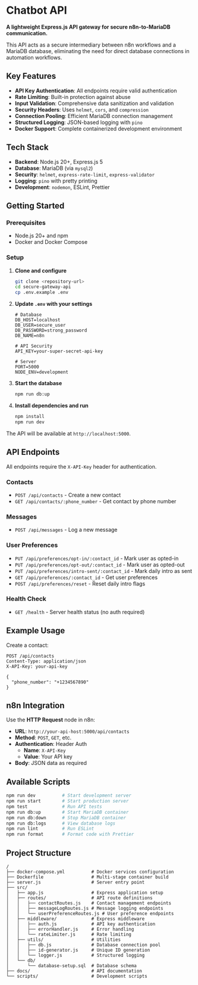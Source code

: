 # Chatbot API

**A lightweight Express.js API gateway for secure n8n-to-MariaDB communication.**

This API acts as a secure intermediary between n8n workflows and a MariaDB database, eliminating the need for direct database connections in automation workflows.

## Key Features

- **API Key Authentication**: All endpoints require valid authentication
- **Rate Limiting**: Built-in protection against abuse
- **Input Validation**: Comprehensive data sanitization and validation
- **Security Headers**: Uses `helmet`, `cors`, and `compression`
- **Connection Pooling**: Efficient MariaDB connection management
- **Structured Logging**: JSON-based logging with `pino`
- **Docker Support**: Complete containerized development environment

## Tech Stack

- **Backend**: Node.js 20+, Express.js 5
- **Database**: MariaDB (via `mysql2`)
- **Security**: `helmet`, `express-rate-limit`, `express-validator`
- **Logging**: `pino` with pretty printing
- **Development**: `nodemon`, ESLint, Prettier

## Getting Started

### Prerequisites

- Node.js 20+ and npm
- Docker and Docker Compose

### Setup

1. **Clone and configure**

   ```bash
   git clone <repository-url>
   cd secure-gateway-api
   cp .env.example .env
   ```

2. **Update `.env` with your settings**

   ```env
   # Database
   DB_HOST=localhost
   DB_USER=secure_user
   DB_PASSWORD=strong_password
   DB_NAME=n8n

   # API Security
   API_KEY=your-super-secret-api-key

   # Server
   PORT=5000
   NODE_ENV=development
   ```

3. **Start the database**

   ```bash
   npm run db:up
   ```

4. **Install dependencies and run**

   ```bash
   npm install
   npm run dev
   ```

The API will be available at `http://localhost:5000`.

## API Endpoints

All endpoints require the `X-API-Key` header for authentication.

### Contacts

- `POST /api/contacts` - Create a new contact
- `GET /api/contacts/:phone_number` - Get contact by phone number

### Messages

- `POST /api/messages` - Log a new message

### User Preferences

- `PUT /api/preferences/opt-in/:contact_id` - Mark user as opted-in
- `PUT /api/preferences/opt-out/:contact_id` - Mark user as opted-out
- `PUT /api/preferences/intro-sent/:contact_id` - Mark daily intro as sent
- `GET /api/preferences/:contact_id` - Get user preferences
- `POST /api/preferences/reset` - Reset daily intro flags

### Health Check

- `GET /health` - Server health status (no auth required)

## Example Usage

Create a contact:

```http
POST /api/contacts
Content-Type: application/json
X-API-Key: your-api-key

{
  "phone_number": "+1234567890"
}
```

## n8n Integration

Use the **HTTP Request** node in n8n:

- **URL**: `http://your-api-host:5000/api/contacts`
- **Method**: `POST`, `GET`, etc.
- **Authentication**: Header Auth
  - **Name**: `X-API-Key`
  - **Value**: Your API key
- **Body**: JSON data as required

## Available Scripts

```bash
npm run dev          # Start development server
npm run start        # Start production server
npm test             # Run API tests
npm run db:up        # Start MariaDB container
npm run db:down      # Stop MariaDB container
npm run db:logs      # View database logs
npm run lint         # Run ESLint
npm run format       # Format code with Prettier
```

## Project Structure

```text
/
├── docker-compose.yml          # Docker services configuration
├── Dockerfile                  # Multi-stage container build
├── server.js                   # Server entry point
├── src/
│   ├── app.js                  # Express application setup
│   ├── routes/                 # API route definitions
│   │   ├── contactRoutes.js    # Contact management endpoints
│   │   ├── messageLogRoutes.js # Message logging endpoints
│   │   └── userPreferenceRoutes.js # User preference endpoints
│   ├── middleware/             # Express middleware
│   │   ├── auth.js             # API key authentication
│   │   ├── errorHandler.js     # Error handling
│   │   └── rateLimiter.js      # Rate limiting
│   ├── utils/                  # Utilities
│   │   ├── db.js               # Database connection pool
│   │   ├── id-generator.js     # Unique ID generation
│   │   └── logger.js           # Structured logging
│   └── db/
│       └── database-setup.sql  # Database schema
├── docs/                       # API documentation
└── scripts/                    # Development scripts
```
